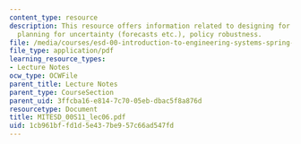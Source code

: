 ```yaml
---
content_type: resource
description: This resource offers information related to designing for flexibility;
  planning for uncertainty (forecasts etc.), policy robustness.
file: /media/courses/esd-00-introduction-to-engineering-systems-spring-2011/1cb961bffd1d5e437be957c66ad547fd_MITESD_00S11_lec06.pdf
file_type: application/pdf
learning_resource_types:
- Lecture Notes
ocw_type: OCWFile
parent_title: Lecture Notes
parent_type: CourseSection
parent_uid: 3ffcba16-e814-7c70-05eb-dbac5f8a876d
resourcetype: Document
title: MITESD_00S11_lec06.pdf
uid: 1cb961bf-fd1d-5e43-7be9-57c66ad547fd
---
```

